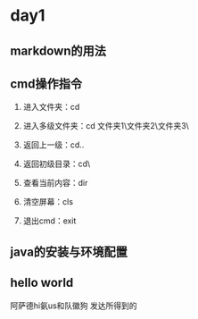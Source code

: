 # day1

## markdown的用法

## cmd操作指令

1. 进入文件夹：cd
2. 进入多级文件夹：cd 文件夹1\文件夹2\文件夹3\

3. 返回上一级：cd..
4. 返回初级目录：cd\
5. 查看当前内容：dir
6. 清空屏幕：cls
7. 退出cmd：exit

## java的安装与环境配置

## hello world



阿萨德hi氨us和队徽狗 发达所得到的